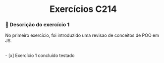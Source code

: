 <h1 align="center">Exercícios C214</h1>

### :mag_right: Descrição do exercício 1

<p>
No primeiro exercício, foi introduzido uma revisao de conceitos de POO em JS.
</p>
<br>
- [x] Exercício 1 concluído testado
